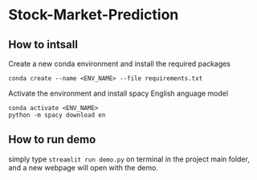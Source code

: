 # Stock-Market-Prediction

## How to intsall

Create a new conda environment and install the required packages
```shell
conda create --name <ENV_NAME> --file requirements.txt
```
Activate the environment and install spacy English anguage model
```shell
conda activate <ENV_NAME>
python -m spacy download en
```

## How to run demo

simply type ```streamlit run demo.py``` on terminal in the project 
main folder, and a new webpage will open with the demo.